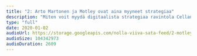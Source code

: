 ```yaml
---
title: "2: Arto Martonen ja Motley ovat aina myyneet strategiaa"
description: "Miten voit myydä digitaalista strategiaa ravintola Cellan naapurista Suomen suurimmille organisaatioille ilman referenssejä? Entä mitä on luvassa, kun konsulttiyritys laajentaa toimintaansa verkkoliiketoimintaan? 0-100:n vieras Arto Martonen käy läpi Motleyn perustamista, tärkeimpiä oppeja ja yrityksen nykytilannetta."
type: "full"
date: 2020-01-02
audioUrl: https://storage.googleapis.com/nolla-viiva-sata-feed/2-motley.mp3
audioSize: 104342973
audioDuration: 2609
---
```

